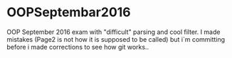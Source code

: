 # OOPSeptembar2016
OOP September 2016 exam with "difficult" parsing and cool filter. I made mistakes (Page2 is not how it is supposed to be called) but i`m committing before i made corrections to see how git works.. 
